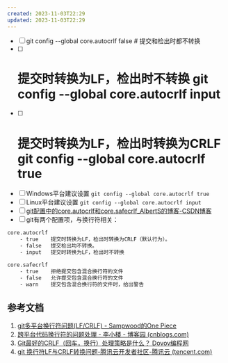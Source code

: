 ```yaml
---
created: 2023-11-03T22:29
updated: 2023-11-03T22:29
---
```

* [ ] git config --global core.autocrlf false # 提交和检出时都不转换
* [ ] # 提交时转换为LF，检出时不转换 git config --global core.autocrlf input
* [ ] # 提交时转换为LF，检出时转换为CRLF git config --global core.autocrlf true
* [ ] Windows平台建议设置 `git config --global core.autocrlf true`
* [ ] Linux平台建议设置 `git config --global core.autocrlf input`
* [ ] [git配置中的core.autocrlf和core.safecrlf_AlbertS的博客-CSDN博客](https://blog.csdn.net/albertsh/article/details/129271813)
* [ ] git有两个配置项，与换行符相关：

```bash
core.autocrlf
    - true    提交时转换为LF，检出时转换为CRLF（默认行为）。
    - false   提交检出均不转换。
    - input   提交时转换为LF，检出时不转换

core.safecrlf
    - true    拒绝提交包含混合换行符的文件
    - false   允许提交包含混合换行符的文件
    - warn    提交包含混合换行符的文件时，给出警告
```

## 参考文档
1. [git多平台换行符问题(LF/CRLF) - Sampwood的One Piece](https://sampwood.github.io/2019/01/07/git%E5%A4%9A%E5%B9%B3%E5%8F%B0%E6%8D%A2%E8%A1%8C%E7%AC%A6%E9%97%AE%E9%A2%98-LF-CRLF/)
2. [跨平台代码换行符的问题处理 - 李小楼 - 博客园 (cnblogs.com)](https://www.cnblogs.com/ywjy/p/10638669.html)
3. [Git最好的CRLF（回车，换行）处理策略是什么？ Dovov编程网](https://www.dovov.com/gitcrlf.html)
4. [git 换行符LF与CRLF转换问题-腾讯云开发者社区-腾讯云 (tencent.com)](https://cloud.tencent.com/developer/article/1530098?areaSource=102001.13&traceId=5L4GKNQWuafKLb7aUP_1X)